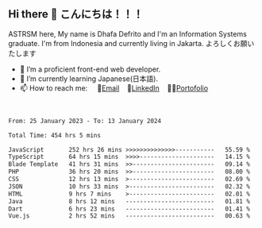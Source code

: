 ## Hi there 👋 こんにちは！！！
ASTRSM here, My name is Dhafa Defrito and I'm an Information Systems graduate. I'm from Indonesia and currently living in Jakarta. よろしくお願いたします

- 🔭 I’m a proficient front-end web developer.
- 🌱 I’m currently learning Japanese(日本語).
- 📫 How to reach me: &nbsp;&nbsp;&nbsp;&nbsp;📧[Email](ddefrito@gmail.com)&nbsp;&nbsp;&nbsp;&nbsp;💼[LinkedIn](https://www.linkedin.com/in/dhafa-defrita-rama-yudistira-9357a9229/)&nbsp;&nbsp;&nbsp;&nbsp;👨‍🎨[Portofolio](https://ddefrito.vercel.app/)
<br>
<!-- <p align="left">
<a href="https://github.com/ASTRSM">
  <img height="180em" src="https://github-readme-stats-eight-theta.vercel.app/api?username=ASTRSM&show_icons=true&theme=dracula&include_all_commits=true&count_private=true"/>
  <img height="180em" src="https://github-readme-stats-eight-theta.vercel.app/api/top-langs/?username=ASTRSM&layout=compact&langs_count=8&theme=dracula"/>
</a>
</p> -->

<!--START_SECTION:waka-->

```txt
From: 25 January 2023 - To: 13 January 2024

Total Time: 454 hrs 5 mins

JavaScript       252 hrs 26 mins >>>>>>>>>>>>>>-----------   55.59 %
TypeScript       64 hrs 15 mins  >>>>---------------------   14.15 %
Blade Template   41 hrs 31 mins  >>-----------------------   09.14 %
PHP              36 hrs 20 mins  >>-----------------------   08.00 %
CSS              12 hrs 13 mins  >------------------------   02.69 %
JSON             10 hrs 33 mins  >------------------------   02.32 %
HTML             9 hrs 7 mins    >------------------------   02.01 %
Java             8 hrs 12 mins   -------------------------   01.81 %
Dart             6 hrs 23 mins   -------------------------   01.41 %
Vue.js           2 hrs 52 mins   -------------------------   00.63 %
```

<!--END_SECTION:waka-->
